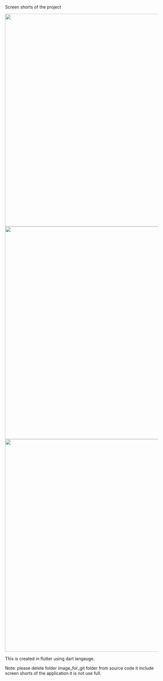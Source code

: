 
Screen shorts of the project

<img src="images_for_git/Instagram%20Post%20–%201%403x%20(2).png" width="700" height="700">

<img src="images_for_git/Instagram%20Post%20–%201%403x.png" width="700" height="700">

<img src="images_for_git/Instagram%20Post%20–%201%403x%20(1).png" width="700" height="700">

This is created in flutter using dart langauge.

Note: please delete folder image_for_git folder from source code it include screen shorts of the application it is not use full.
